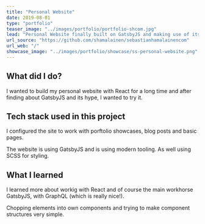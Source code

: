 ```yaml
---
title: "Personal Website"
date: 2019-08-01
type: "portfolio"
teaser_image: "../images/portfolio/portfolio-shcom.jpg"
lead: "Personal Website finally built on GatsbyJS and making use of its markdown templating possibility."
url_source: "https://github.com/shamalainen/sebastianhamalainencom"
url_web: "/"
showcase_image: "../images/portfolio/showcase/ss-personal-website.png"
---
```

## What did I do?

I wanted to build my personal website with React for a long time and after finding about GatsbyJS and its hype, I wanted to try it.


## Tech stack used in this project

I configured the site to work with porftolio showcases, blog posts and basic pages.

The website is using GatsbyJS and is using modern tooling. As well using SCSS for styling.

## What I learned

I learned more about workig with React and of course the main workhorse GatsbyJS, with GraphQL (which is really nice!).

Chopping elements into own components and trying to make component structures very simple.